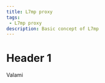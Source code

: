 ```yaml
---
title: L7mp proxy
tags: 
 - L7mp proxy
description: Basic concept of L7mp
--- 
```


# Header 1

Valami
